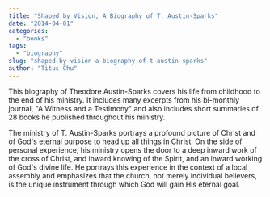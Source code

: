 ```yaml
---
title: "Shaped by Vision, A Biography of T. Austin-Sparks"
date: "2014-04-01"
categories: 
  - "books"
tags: 
  - "biography"
slug: "shaped-by-vision-a-biography-of-t-austin-sparks"
author: "Titus Chu"
---
```


This biography of Theodore Austin-Sparks covers his life from childhood to the end of his ministry. It includes many excerpts from his bi-monthly journal, "A Witness and a Testimony" and also includes short summaries of 28 books he published throughout his ministry.

The ministry of T. Austin-Sparks portrays a profound picture of Christ and of God's eternal purpose to head up all things in Christ. On the side of personal experience, his ministry opens the door to a deep inward work of the cross of Christ, and inward knowing of the Spirit, and an inward working of God's divine life. He portrays this experience in the context of a local assembly and emphasizes that the church, not merely individual believers, is the unique instrument through which God will gain His eternal goal.
